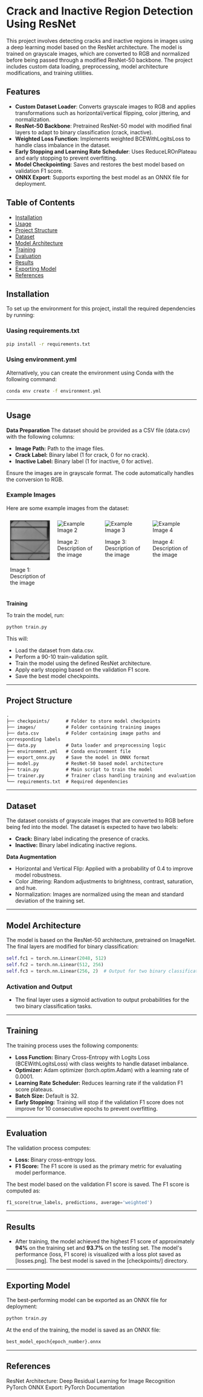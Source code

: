 # Crack and Inactive Region Detection Using ResNet

This project involves detecting cracks and inactive regions in images using a deep learning model based on the ResNet architecture. The model is trained on grayscale images, which are converted to RGB and normalized before being passed through a modified ResNet-50 backbone. The project includes custom data loading, preprocessing, model architecture modifications, and training utilities.

## Features

- **Custom Dataset Loader**: Converts grayscale images to RGB and applies transformations such as horizontal/vertical flipping, color jittering, and normalization.
- **ResNet-50 Backbone**: Pretrained ResNet-50 model with modified final layers to adapt to binary classification (crack, inactive).
- **Weighted Loss Function**: Implements weighted BCEWithLogitsLoss to handle class imbalance in the dataset.
- **Early Stopping and Learning Rate Scheduler**: Uses ReduceLROnPlateau and early stopping to prevent overfitting.
- **Model Checkpointing**: Saves and restores the best model based on validation F1 score.
- **ONNX Export**: Supports exporting the best model as an ONNX file for deployment.

## Table of Contents

- [Installation](#installation)
- [Usage](#usage)
- [Project Structure](#project-structure)
- [Dataset](#dataset)
- [Model Architecture](#model-architecture)
- [Training](#training)
- [Evaluation](#evaluation)
- [Results](#results)
- [Exporting Model](#exporting-model)
- [References](#references)

## Installation

To set up the environment for this project, install the required dependencies by running:

### Uasing requirements.txt
```bash
pip install -r requirements.txt
```
### Using environment.yml
Alternatively, you can create the environment using Conda with the following command:

```bash
conda env create -f environment.yml
```

---
## Usage
**Data Preparation**
The dataset should be provided as a CSV file (data.csv) with the following columns:

- **Image Path:** Path to the image files.
- **Crack Label:** Binary label (1 for crack, 0 for no crack).
- **Inactive Label:** Binary label (1 for inactive, 0 for active).

Ensure the images are in grayscale format. The code automatically handles the conversion to RGB.

### Example Images

Here are some example images from the dataset:

<div style="display: flex; justify-content: space-around;">

  <div style="margin: 10px;">
    <img src="images/cell0038.png" alt="Example Image 1" width="200"/>
    <p>Image 1: Description of the image</p>
  </div>

  <div style="margin: 10px;">
    <img src="path/to/cell0040.png" alt="Example Image 2" width="200"/>
    <p>Image 2: Description of the image</p>
  </div>

  <div style="margin: 10px;">
    <img src="path/to/cell0060.png" alt="Example Image 3" width="200"/>
    <p>Image 3: Description of the image</p>
  </div>

  <div style="margin: 10px;">
    <img src="path/to/cell0076.png" alt="Example Image 4" width="200"/>
    <p>Image 4: Description of the image</p>
  </div>

</div>



**Training**

To train the model, run:

```bash
python train.py
```
This will:

- Load the dataset from data.csv.
- Perform a 90-10 train-validation split.
- Train the model using the defined ResNet architecture.
- Apply early stopping based on the validation F1 score.
- Save the best model checkpoints.


---
## Project Structure
```plaintext
.
├── checkpoints/      # Folder to store model checkpoints
├── images/           # Folder containing training images
├── data.csv          # Folder containing image paths and corresponding labels
├── data.py           # Data loader and preprocessing logic
├── environment.yml   # Conda environment file
├── export_onnx.py    # Save the model in ONNX format
├── model.py          # ResNet-50 based model architecture
├── train.py          # Main script to train the model
├── trainer.py        # Trainer class handling training and evaluation
└── requirements.txt  # Required dependencies
```
---
## Dataset
The dataset consists of grayscale images that are converted to RGB before being fed into the model. The dataset is expected to have two labels:

- **Crack:** Binary label indicating the presence of cracks.
- **Inactive:** Binary label indicating inactive regions.

**Data Augmentation**
- Horizontal and Vertical Flip: Applied with a probability of 0.4 to improve model robustness.
- Color Jittering: Random adjustments to brightness, contrast, saturation, and hue.
- Normalization: Images are normalized using the mean and standard deviation of the training set.

---
## Model Architecture
The model is based on the ResNet-50 architecture, pretrained on ImageNet. The final layers are modified for binary classification:

```python
self.fc1 = torch.nn.Linear(2048, 512)
self.fc2 = torch.nn.Linear(512, 256)
self.fc3 = torch.nn.Linear(256, 2)  # Output for two binary classification tasks
```
### **Activation and Output**
- The final layer uses a sigmoid activation to output probabilities for the two binary classification tasks.
---
## Training
The training process uses the following components:
- **Loss Function:** Binary Cross-Entropy with Logits Loss (BCEWithLogitsLoss) with class weights to handle dataset imbalance.
- **Optimizer:** Adam optimizer (torch.optim.Adam) with a learning rate of 0.0001.
- **Learning Rate Scheduler:** Reduces learning rate if the validation F1 score plateaus.
- **Batch Size:** Default is 32.
- **Early Stopping:** Training will stop if the validation F1 score does not improve for 10 consecutive epochs to prevent overfitting.

---
## Evaluation
The validation process computes:

- **Loss:** Binary cross-entropy loss.
- **F1 Score:** The F1 score is used as the primary metric for evaluating model performance.
  
The best model based on the validation F1 score is saved. The F1 score is computed as:

```python
f1_score(true_labels, predictions, average='weighted')
```
---
## Results
- After training, the model achieved the highest F1 score of approximately **94%** on the training set and **93.7%** on the testing set. The model's performance (loss, F1 score) is visualized with a loss plot saved as [losses.png]. The best model is saved in the [checkpoints/] directory.
---
## Exporting Model
The best-performing model can be exported as an ONNX file for deployment:

```bash
python train.py
```
At the end of the training, the model is saved as an ONNX file:

```bash
best_model_epoch{epoch_number}.onnx
```
---
## References
ResNet Architecture: Deep Residual Learning for Image Recognition
PyTorch ONNX Export: PyTorch Documentation
